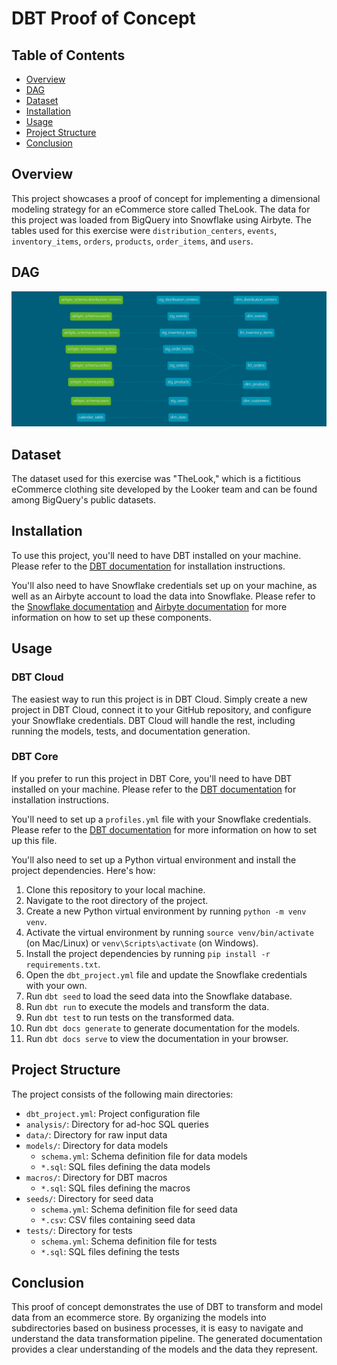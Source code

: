 # DBT Proof of Concept

## Table of Contents

- [Overview](#Overview)
- [DAG](#DAG)
- [Dataset](#Dataset)
- [Installation](#Installation)
- [Usage](#Usage)
- [Project Structure](#Project_Structure)
- [Conclusion](#Conclusion)


## Overview <a name = "Overview"></a>

This project showcases a proof of concept for implementing a dimensional modeling strategy for an eCommerce store called TheLook. The data for this project was loaded from BigQuery into Snowflake using Airbyte. The tables used for this exercise were `distribution_centers`, `events`, `inventory_items`, `orders`, `products`, `order_items`, and `users`. 

## DAG <a name = "DAG"></a>
![alt text](img\dbt-dag.png "Final DAG")

## Dataset <a name = "Dataset"></a>

The dataset used for this exercise was "TheLook," which is a fictitious eCommerce clothing site developed by the Looker team and can be found among BigQuery's public datasets.


## Installation <a name = "Installation"></a>

To use this project, you'll need to have DBT installed on your machine. Please refer to the [DBT documentation](https://docs.getdbt.com/dbt-cli/installation/) for installation instructions.

You'll also need to have Snowflake credentials set up on your machine, as well as an Airbyte account to load the data into Snowflake. Please refer to the [Snowflake documentation](https://docs.snowflake.com/en/user-guide/python-connector-install.html) and [Airbyte documentation](https://docs.airbyte.io/integrations/sources/bigquery) for more information on how to set up these components.

## Usage <a name = "Usage"></a>

### DBT Cloud

The easiest way to run this project is in DBT Cloud. Simply create a new project in DBT Cloud, connect it to your GitHub repository, and configure your Snowflake credentials. DBT Cloud will handle the rest, including running the models, tests, and documentation generation.

### DBT Core

If you prefer to run this project in DBT Core, you'll need to have DBT installed on your machine. Please refer to the [DBT documentation](https://docs.getdbt.com/dbt-cli/installation/) for installation instructions.

 You'll need to set up a `profiles.yml` file with your Snowflake credentials. Please refer to the [DBT documentation](https://docs.getdbt.com/reference/warehouse-profiles/snowflake-profile/) for more information on how to set up this file.

You'll also need to set up a Python virtual environment and install the project dependencies. Here's how:

1. Clone this repository to your local machine.
2. Navigate to the root directory of the project.
3. Create a new Python virtual environment by running `python -m venv venv`.
4. Activate the virtual environment by running `source venv/bin/activate` (on Mac/Linux) or `venv\Scripts\activate` (on Windows).
5. Install the project dependencies by running `pip install -r requirements.txt`.
6. Open the `dbt_project.yml` file and update the Snowflake credentials with your own.
7. Run `dbt seed` to load the seed data into the Snowflake database.
8. Run `dbt run` to execute the models and transform the data.
9. Run `dbt test` to run tests on the transformed data.
10. Run `dbt docs generate` to generate documentation for the models.
11. Run `dbt docs serve` to view the documentation in your browser.

## Project Structure <a name = "Project_Structure"></a>

The project consists of the following main directories:

- `dbt_project.yml`: Project configuration file
- `analysis/`: Directory for ad-hoc SQL queries
- `data/`: Directory for raw input data
- `models/`: Directory for data models
  - `schema.yml`: Schema definition file for data models
  - `*.sql`: SQL files defining the data models
- `macros/`: Directory for DBT macros
  - `*.sql`: SQL files defining the macros
- `seeds/`: Directory for seed data
  - `schema.yml`: Schema definition file for seed data
  - `*.csv`: CSV files containing seed data
- `tests/`: Directory for tests
  - `schema.yml`: Schema definition file for tests
  - `*.sql`: SQL files defining the tests

## Conclusion <a name = "Conclusion"></a>

This proof of concept demonstrates the use of DBT to transform and model data from an ecommerce store. By organizing the models into subdirectories based on business processes, it is easy to navigate and understand the data transformation pipeline. The generated documentation provides a clear understanding of the models and the data they represent.